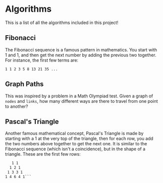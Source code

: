 # Algorithms

This is a list of all the algorithms included in this project!

## Fibonacci

The Fibonacci sequence is a famous pattern in mathematics. You start with 1 and 1, and then get the next number by adding the previous two together. For instance, the first few terms are:

`1 1 2 3 5 8 13 21 35 ...`

## Graph Paths

This was inspired by a problem in a Math Olympiad test. Given a graph of `nodes` and `links`, how many different ways are there to travel from one point to another?

## Pascal's Triangle

Another famous mathematical concept, Pascal's Triangle is made by starting with a 1 at the very top of the triangle, then for each row, you add the two numbers above together to get the next one. It is similar to the Fibonacci sequence (which isn't a coincidence), but in the shape of a triangle. These are the first few rows:

```    1
   1 1
  1 2 1
 1 3 3 1
1 4 6 4 1```
